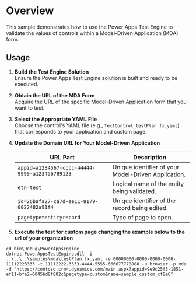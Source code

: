 # Overview

This sample demonstrates how to use the Power Apps Test Engine to validate the values of controls within a Model-Driven Application (MDA) form.

## Usage

1. **Build the Test Engine Solution**  
   Ensure the Power Apps Test Engine solution is built and ready to be executed.

2. **Obtain the URL of the MDA Form**  
   Acquire the URL of the specific Model-Driven Application form that you want to test.

3. **Select the Appropriate YAML File**  
   Choose the control's YAML file (e.g., `TextControl_testPlan.fx.yaml`) that corresponds to your application and custom page.

4. **Update the Domain URL for Your Model-Driven Application**

   | URL Part | Description |
   |----------|-------------|
   | `appid=a1234567-cccc-44444-9999-a123456789123` | Unique identifier of your Model-Driven Application. |
   | `etn=test` | Logical name of the entity being validated. |
   | `id=26bafa27-ca7d-ee11-8179-0022482a91f4` | Unique identifier of the record being edited. |
   | `pagetype=entityrecord` | Type of page to open. |

5. **Execute the test for custom page changing the example below to the url of your organization**

```pwsh
cd bin\Debug\PowerAppsEngine
dotnet PowerAppsTestEngine.dll -i ..\..\..\samples\mda\testPlan.fx.yaml -e 00000000-0000-0000-0000-11112223333 -t 11112222-3333-4444-5555-666677778888 -u browser -p mda -d "https://contoso.crm4.dynamics.com/main.aspx?appid=9e9c25f3-1851-ef11-bfe2-6045bd8f802c&pagetype=custom&name=sample_custom_cf8e6"